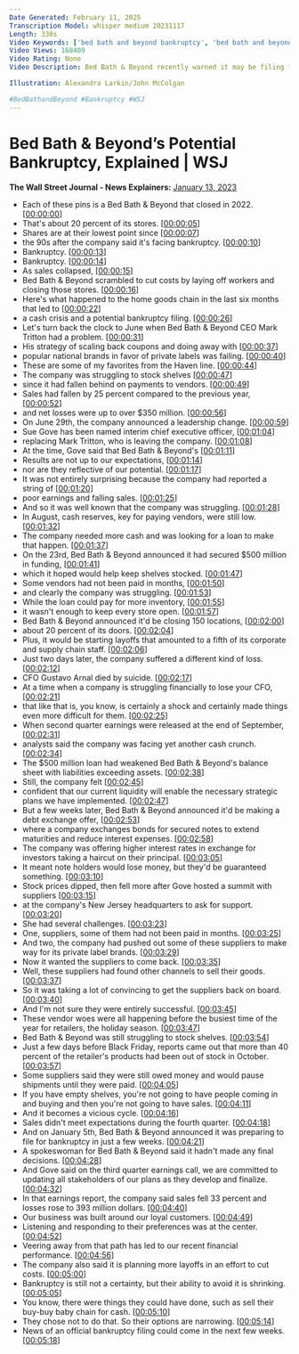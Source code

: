 ```yaml
---
Date Generated: February 11, 2025
Transcription Model: whisper medium 20231117
Length: 330s
Video Keywords: ['bed bath and beyond bankruptcy', 'bed bath and beyond', 'what happened to bed bath and beyond', 'retail', 'us retail', 'retail store', 'sales', 'bed bath and beyond sales', 'bed bath and beyond stock', 'stock market', 'retail giant', 'company', 'business', 'business strategy', 'chain store', 'big box store', 'superstore', 'cookware', 'home decor', 'interior design', 'interior decoration', 'home goods', 'business sales', 'amazon', 'mark tritton', 'ryan cohen', 'nesswell', 'remodel', 'ecommerce', 'e commerce', 'target', 'walmart', 'bankruptcy', 'bnss']
Video Views: 168409
Video Rating: None
Video Description: Bed Bath & Beyond recently warned it may be filing for bankruptcy in just a few weeks. WSJ’s Suzanne Kapner explains the roller coaster of events over the past six months that led to this low point for the company.

Illustration: Alexandra Larkin/John McColgan

#BedBathandBeyond #Bankruptcy #WSJ
---
```


# Bed Bath & Beyond’s Potential Bankruptcy, Explained | WSJ
**The Wall Street Journal - News Explainers:** [January 13, 2023](https://www.youtube.com/watch?v=vxDz3zhXIjY)
*  Each of these pins is a Bed Bath & Beyond that closed in 2022. [[00:00:00](https://www.youtube.com/watch?v=vxDz3zhXIjY&t=0.0s)]
*  That's about 20 percent of its stores. [[00:00:05](https://www.youtube.com/watch?v=vxDz3zhXIjY&t=5.28s)]
*  Shares are at their lowest point since [[00:00:07](https://www.youtube.com/watch?v=vxDz3zhXIjY&t=7.86s)]
*  the 90s after the company said it's facing bankruptcy. [[00:00:10](https://www.youtube.com/watch?v=vxDz3zhXIjY&t=10.08s)]
*  Bankruptcy. [[00:00:13](https://www.youtube.com/watch?v=vxDz3zhXIjY&t=13.44s)]
*  Bankruptcy. [[00:00:14](https://www.youtube.com/watch?v=vxDz3zhXIjY&t=14.200000000000001s)]
*  As sales collapsed, [[00:00:15](https://www.youtube.com/watch?v=vxDz3zhXIjY&t=15.1s)]
*  Bed Bath & Beyond scrambled to cut costs by laying off workers and closing those stores. [[00:00:16](https://www.youtube.com/watch?v=vxDz3zhXIjY&t=16.44s)]
*  Here's what happened to the home goods chain in the last six months that led to [[00:00:22](https://www.youtube.com/watch?v=vxDz3zhXIjY&t=22.6s)]
*  a cash crisis and a potential bankruptcy filing. [[00:00:26](https://www.youtube.com/watch?v=vxDz3zhXIjY&t=26.88s)]
*  Let's turn back the clock to June when Bed Bath & Beyond CEO Mark Tritton had a problem. [[00:00:31](https://www.youtube.com/watch?v=vxDz3zhXIjY&t=31.08s)]
*  His strategy of scaling back coupons and doing away with [[00:00:37](https://www.youtube.com/watch?v=vxDz3zhXIjY&t=37.0s)]
*  popular national brands in favor of private labels was failing. [[00:00:40](https://www.youtube.com/watch?v=vxDz3zhXIjY&t=40.76s)]
*  These are some of my favorites from the Haven line. [[00:00:44](https://www.youtube.com/watch?v=vxDz3zhXIjY&t=44.879999999999995s)]
*  The company was struggling to stock shelves [[00:00:47](https://www.youtube.com/watch?v=vxDz3zhXIjY&t=47.08s)]
*  since it had fallen behind on payments to vendors. [[00:00:49](https://www.youtube.com/watch?v=vxDz3zhXIjY&t=49.28s)]
*  Sales had fallen by 25 percent compared to the previous year, [[00:00:52](https://www.youtube.com/watch?v=vxDz3zhXIjY&t=52.28s)]
*  and net losses were up to over $350 million. [[00:00:56](https://www.youtube.com/watch?v=vxDz3zhXIjY&t=56.16s)]
*  On June 29th, the company announced a leadership change. [[00:00:59](https://www.youtube.com/watch?v=vxDz3zhXIjY&t=59.12s)]
*  Sue Gove has been named interim chief executive officer, [[00:01:04](https://www.youtube.com/watch?v=vxDz3zhXIjY&t=64.28s)]
*  replacing Mark Tritton, who is leaving the company. [[00:01:08](https://www.youtube.com/watch?v=vxDz3zhXIjY&t=68.44s)]
*  At the time, Gove said that Bed Bath & Beyond's [[00:01:11](https://www.youtube.com/watch?v=vxDz3zhXIjY&t=71.72s)]
*  Results are not up to our expectations, [[00:01:14](https://www.youtube.com/watch?v=vxDz3zhXIjY&t=74.72s)]
*  nor are they reflective of our potential. [[00:01:17](https://www.youtube.com/watch?v=vxDz3zhXIjY&t=77.75999999999999s)]
*  It was not entirely surprising because the company had reported a string of [[00:01:20](https://www.youtube.com/watch?v=vxDz3zhXIjY&t=80.32s)]
*  poor earnings and falling sales. [[00:01:25](https://www.youtube.com/watch?v=vxDz3zhXIjY&t=85.36s)]
*  And so it was well known that the company was struggling. [[00:01:28](https://www.youtube.com/watch?v=vxDz3zhXIjY&t=88.16s)]
*  In August, cash reserves, key for paying vendors, were still low. [[00:01:32](https://www.youtube.com/watch?v=vxDz3zhXIjY&t=92.08s)]
*  The company needed more cash and was looking for a loan to make that happen. [[00:01:37](https://www.youtube.com/watch?v=vxDz3zhXIjY&t=97.04s)]
*  On the 23rd, Bed Bath & Beyond announced it had secured $500 million in funding, [[00:01:41](https://www.youtube.com/watch?v=vxDz3zhXIjY&t=101.80000000000001s)]
*  which it hoped would help keep shelves stocked. [[00:01:47](https://www.youtube.com/watch?v=vxDz3zhXIjY&t=107.12s)]
*  Some vendors had not been paid in months, [[00:01:50](https://www.youtube.com/watch?v=vxDz3zhXIjY&t=110.52000000000001s)]
*  and clearly the company was struggling. [[00:01:53](https://www.youtube.com/watch?v=vxDz3zhXIjY&t=113.08000000000001s)]
*  While the loan could pay for more inventory, [[00:01:55](https://www.youtube.com/watch?v=vxDz3zhXIjY&t=115.28s)]
*  it wasn't enough to keep every store open. [[00:01:57](https://www.youtube.com/watch?v=vxDz3zhXIjY&t=117.64s)]
*  Bed Bath & Beyond announced it'd be closing 150 locations, [[00:02:00](https://www.youtube.com/watch?v=vxDz3zhXIjY&t=120.56s)]
*  about 20 percent of its doors. [[00:02:04](https://www.youtube.com/watch?v=vxDz3zhXIjY&t=124.36000000000001s)]
*  Plus, it would be starting layoffs that amounted to a fifth of its corporate and supply chain staff. [[00:02:06](https://www.youtube.com/watch?v=vxDz3zhXIjY&t=126.64s)]
*  Just two days later, the company suffered a different kind of loss. [[00:02:12](https://www.youtube.com/watch?v=vxDz3zhXIjY&t=132.44s)]
*  CFO Gustavo Arnal died by suicide. [[00:02:17](https://www.youtube.com/watch?v=vxDz3zhXIjY&t=137.08s)]
*  At a time when a company is struggling financially to lose your CFO, [[00:02:21](https://www.youtube.com/watch?v=vxDz3zhXIjY&t=141.16s)]
*  that like that is, you know, is certainly a shock and certainly made things even more difficult for them. [[00:02:25](https://www.youtube.com/watch?v=vxDz3zhXIjY&t=145.16s)]
*  When second quarter earnings were released at the end of September, [[00:02:31](https://www.youtube.com/watch?v=vxDz3zhXIjY&t=151.48000000000002s)]
*  analysts said the company was facing yet another cash crunch. [[00:02:34](https://www.youtube.com/watch?v=vxDz3zhXIjY&t=154.68s)]
*  The $500 million loan had weakened Bed Bath & Beyond's balance sheet with liabilities exceeding assets. [[00:02:38](https://www.youtube.com/watch?v=vxDz3zhXIjY&t=158.68s)]
*  Still, the company felt [[00:02:45](https://www.youtube.com/watch?v=vxDz3zhXIjY&t=165.56s)]
*  confident that our current liquidity will enable the necessary strategic plans we have implemented. [[00:02:47](https://www.youtube.com/watch?v=vxDz3zhXIjY&t=167.28s)]
*  But a few weeks later, Bed Bath & Beyond announced it'd be making a debt exchange offer, [[00:02:53](https://www.youtube.com/watch?v=vxDz3zhXIjY&t=173.84s)]
*  where a company exchanges bonds for secured notes to extend maturities and reduce interest expenses. [[00:02:58](https://www.youtube.com/watch?v=vxDz3zhXIjY&t=178.68s)]
*  The company was offering higher interest rates in exchange for investors taking a haircut on their principal. [[00:03:05](https://www.youtube.com/watch?v=vxDz3zhXIjY&t=185.48s)]
*  It meant note holders would lose money, but they'd be guaranteed something. [[00:03:10](https://www.youtube.com/watch?v=vxDz3zhXIjY&t=190.96s)]
*  Stock prices dipped, then fell more after Gove hosted a summit with suppliers [[00:03:15](https://www.youtube.com/watch?v=vxDz3zhXIjY&t=195.48s)]
*  at the company's New Jersey headquarters to ask for support. [[00:03:20](https://www.youtube.com/watch?v=vxDz3zhXIjY&t=200.28s)]
*  She had several challenges. [[00:03:23](https://www.youtube.com/watch?v=vxDz3zhXIjY&t=203.95999999999998s)]
*  One, suppliers, some of them had not been paid in months. [[00:03:25](https://www.youtube.com/watch?v=vxDz3zhXIjY&t=205.23999999999998s)]
*  And two, the company had pushed out some of these suppliers to make way for its private label brands. [[00:03:29](https://www.youtube.com/watch?v=vxDz3zhXIjY&t=209.48s)]
*  Now it wanted the suppliers to come back. [[00:03:35](https://www.youtube.com/watch?v=vxDz3zhXIjY&t=215.64s)]
*  Well, these suppliers had found other channels to sell their goods. [[00:03:37](https://www.youtube.com/watch?v=vxDz3zhXIjY&t=217.44s)]
*  So it was taking a lot of convincing to get the suppliers back on board. [[00:03:40](https://www.youtube.com/watch?v=vxDz3zhXIjY&t=220.95999999999998s)]
*  And I'm not sure they were entirely successful. [[00:03:45](https://www.youtube.com/watch?v=vxDz3zhXIjY&t=225.2s)]
*  These vendor woes were all happening before the busiest time of the year for retailers, the holiday season. [[00:03:47](https://www.youtube.com/watch?v=vxDz3zhXIjY&t=227.76s)]
*  Bed Bath & Beyond was still struggling to stock shelves. [[00:03:54](https://www.youtube.com/watch?v=vxDz3zhXIjY&t=234.07999999999998s)]
*  Just a few days before Black Friday, reports came out that more than 40 percent of the retailer's products had been out of stock in October. [[00:03:57](https://www.youtube.com/watch?v=vxDz3zhXIjY&t=237.92s)]
*  Some suppliers said they were still owed money and would pause shipments until they were paid. [[00:04:05](https://www.youtube.com/watch?v=vxDz3zhXIjY&t=245.92s)]
*  If you have empty shelves, you're not going to have people coming in and buying and then you're not going to have sales. [[00:04:11](https://www.youtube.com/watch?v=vxDz3zhXIjY&t=251.52s)]
*  And it becomes a vicious cycle. [[00:04:16](https://www.youtube.com/watch?v=vxDz3zhXIjY&t=256.44s)]
*  Sales didn't meet expectations during the fourth quarter. [[00:04:18](https://www.youtube.com/watch?v=vxDz3zhXIjY&t=258.32s)]
*  And on January 5th, Bed Bath & Beyond announced it was preparing to file for bankruptcy in just a few weeks. [[00:04:21](https://www.youtube.com/watch?v=vxDz3zhXIjY&t=261.24s)]
*  A spokeswoman for Bed Bath & Beyond said it hadn't made any final decisions. [[00:04:28](https://www.youtube.com/watch?v=vxDz3zhXIjY&t=268.08s)]
*  And Gove said on the third quarter earnings call, we are committed to updating all stakeholders of our plans as they develop and finalize. [[00:04:32](https://www.youtube.com/watch?v=vxDz3zhXIjY&t=272.32s)]
*  In that earnings report, the company said sales fell 33 percent and losses rose to 393 million dollars. [[00:04:40](https://www.youtube.com/watch?v=vxDz3zhXIjY&t=280.84000000000003s)]
*  Our business was built around our loyal customers. [[00:04:49](https://www.youtube.com/watch?v=vxDz3zhXIjY&t=289.36s)]
*  Listening and responding to their preferences was at the center. [[00:04:52](https://www.youtube.com/watch?v=vxDz3zhXIjY&t=292.36s)]
*  Veering away from that path has led to our recent financial performance. [[00:04:56](https://www.youtube.com/watch?v=vxDz3zhXIjY&t=296.08000000000004s)]
*  The company also said it is planning more layoffs in an effort to cut costs. [[00:05:00](https://www.youtube.com/watch?v=vxDz3zhXIjY&t=300.44s)]
*  Bankruptcy is still not a certainty, but their ability to avoid it is shrinking. [[00:05:05](https://www.youtube.com/watch?v=vxDz3zhXIjY&t=305.36s)]
*  You know, there were things they could have done, such as sell their buy-buy baby chain for cash. [[00:05:10](https://www.youtube.com/watch?v=vxDz3zhXIjY&t=310.4s)]
*  They chose not to do that. So their options are narrowing. [[00:05:14](https://www.youtube.com/watch?v=vxDz3zhXIjY&t=314.79999999999995s)]
*  News of an official bankruptcy filing could come in the next few weeks. [[00:05:18](https://www.youtube.com/watch?v=vxDz3zhXIjY&t=318.47999999999996s)]
